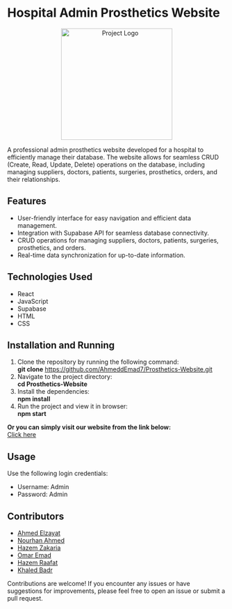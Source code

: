 # Hospital Admin Prosthetics Website 

<p align="center">
  <img src="https://img.icons8.com/?size=256&id=wczHfRAie7VS&format=png" alt="Project Logo" width="256px" height="256px">
</p>

A professional admin prosthetics website developed for a hospital to efficiently manage their database. The website allows for seamless CRUD (Create, Read, Update, Delete) operations on the database, including managing suppliers, doctors, patients, surgeries, prosthetics, orders, and their relationships.

## Features

- User-friendly interface for easy navigation and efficient data management.
- Integration with Supabase API for seamless database connectivity.
- CRUD operations for managing suppliers, doctors, patients, surgeries, prosthetics, and orders.
- Real-time data synchronization for up-to-date information.


## Technologies Used

- React
- JavaScript
- Supabase
- HTML
- CSS

## Installation and Running

1. Clone the repository by running the following command: <br> **git clone** https://github.com/AhmeddEmad7/Prosthetics-Website.git
2. Navigate to the project directory: <br> **cd Prosthetics-Website**
3. Install the dependencies: <br> **npm install**
4. Run the project and view it in browser: <br> **npm start**

**Or you can simply visit our website from the link below:** <br>
[Click here](https://hospital-admin-prosthetics-website-ahmeddemad7.vercel.app)


## Usage

Use the following login credentials:
- Username: Admin
- Password: Admin


## Contributors
- [Ahmed Elzayat](https://github.com/AhmeddEmad7) 
- [Nourhan Ahmed](https://github.com/nourhan002) 
- [Hazem Zakaria](https://github.com/hazemzakariasaad) 
- [Omar Emad](https://github.com/OmarEmad101) 
- [Hazem Raafat](https://github.com/EngHazemRaafat)
- [Khaled Badr](https://github.com/KhaledBadr07)

Contributions are welcome! If you encounter any issues or have suggestions for improvements, please feel free to open an issue or submit a pull request.
